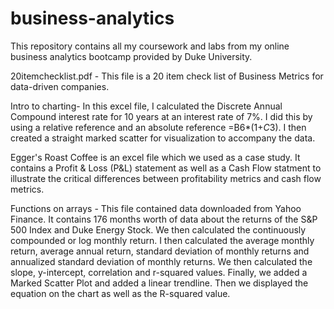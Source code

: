 # business-analytics
This repository contains all my coursework and labs from my online business analytics bootcamp provided by Duke University. 

20itemchecklist.pdf - This file is a 20 item check list of Business Metrics for data-driven companies.

Intro to charting- In this excel file, I calculated the Discrete Annual Compound interest rate for 10 years at an interest rate of 7%. I did this by using a relative reference and an absolute reference =B6*(1+$C$3). I then created a straight marked scatter for visualization to accompany the data. 

Egger's Roast Coffee is an excel file which we used as a case study. It contains a Profit & Loss (P&L) statement as well as a Cash Flow statment to illustrate the critical differences between profitability metrics and cash flow metrics. 

Functions on arrays - This file contained data downloaded from Yahoo Finance. It contains 176 months worth of data about the returns of the S&P 500 Index and Duke Energy Stock. We then calculated the continuously compounded or log monthly return. I then calculated the average monthly return, average annual return, standard deviation of monthly returns and annualized standard deviation of monthly returns. We then calculated the slope, y-intercept, correlation and r-squared values. Finally, we added a Marked Scatter Plot and added a linear trendline. Then we displayed the equation on the chart as well as the R-squared value.  

